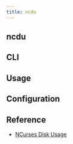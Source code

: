 ```yaml
---
title: ncdu
---
```


## ncdu


## CLI

## Usage

## Configuration

## Reference
- [NCurses Disk Usage](https://dev.yorhel.nl/ncdu)
